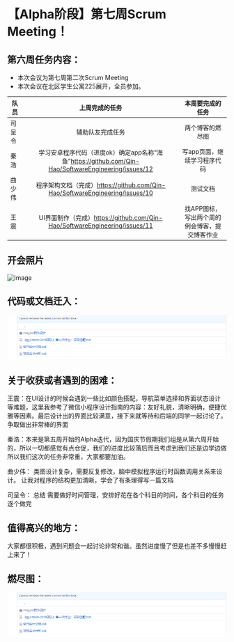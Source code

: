 # 【Alpha阶段】第七周Scrum Meeting！

## 第六周任务内容：

- 本次会议为第七周第二次Scrum Meeting 
- 本次会议在北区学生公寓225展开，全员参加。

| 队员   |                        上周完成的任务                        |               本周要完成的任务                |
| ------ | :----------------------------------------------------------: | :-------------------------------------------: |
| 司呈令 |                       辅助队友完成任务                       |               两个博客的燃尽图                |
| 秦浩   | 学习安卓程序代码（进度ok）确定app名称“海鱼”https://github.com/Qin-Hao/SoftwareEngineering/issues/12 |          写app页面，继续学习程序代码          |
| 曲少伟 | 程序架构文档（完成）https://github.com/Qin-Hao/SoftwareEngineering/issues/10 |                   测试文档                    |
| 王震   | UI界面制作（完成）https://github.com/Qin-Hao/SoftwareEngineering/issues/11 | 找APP图标，写出两个周的例会博客，提交博客作业 |



## 开会照片

![image](https://github.com/Qin-Hao/SoftwareEngineering/blob/master/document/images/%E8%BD%AF%E4%BB%B6%E8%AE%BE%E8%AE%A1/%E7%AC%AC%E4%B8%83%E5%91%A8%E4%BE%8B%E4%BC%9A.jpg)



## 代码或文档迁入：

![image](https://github.com/Qin-Hao/SoftwareEngineering/blob/master/document/images/%E8%BD%AF%E4%BB%B6%E8%AE%BE%E8%AE%A1/%E6%96%87%E6%A1%A3%E8%BF%81%E5%85%A5.png)



## 关于收获或者遇到的困难：

王震：在UI设计的时候会遇到一些比如颜色搭配，导航菜单选择和界面状态设计等难题，这里我参考了微信小程序设计指南的内容：友好礼貌，清晰明确，便捷优雅等因素。最后设计出的界面比较满意，接下来就等待和后端的同学一起讨论了。争取做出非常棒的界面

秦浩：本来是第五周开始的Alpha迭代，因为国庆节假期我们组是从第六周开始的，所以一切都感觉有点仓促，我们的进度比较落后而且考虑到我们还是边学边做所以我们这次的任务非常重，大家都要加油。

曲少伟： 类图设计复杂，需要反复修改，脑中模拟程序运行时函数调用关系来设计。
让我对程序的结构更加清晰，学会了有条理得写一篇文档 

司呈令： 总结 需要做好时间管理，安排好花在各个科目的时间，各个科目的任务逐个做完 

## 值得高兴的地方：

大家都很积极，遇到问题会一起讨论非常和谐。虽然进度慢了但是也差不多慢慢赶上来了！

## 燃尽图：
![image](https://github.com/Qin-Hao/SoftwareEngineering/blob/master/document/images/%E8%BD%AF%E4%BB%B6%E8%AE%BE%E8%AE%A1/%E6%96%87%E6%A1%A3%E8%BF%81%E5%85%A5.png)
